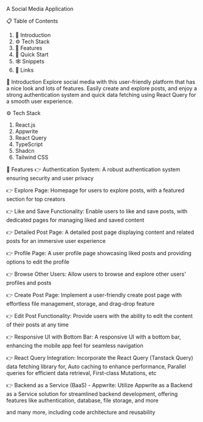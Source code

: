A Social Media Application

 📋 Table of Contents
1. 🤖 Introduction
2. ⚙️ Tech Stack
3. 🔋 Features
4. 🤸 Quick Start
5. 🕸️ Snippets
6. 🔗 Links



🤖 Introduction
Explore social media with this user-friendly platform that has a nice look and lots of features. Easily create and explore posts, and enjoy a strong authentication system and quick data fetching using React Query for a smooth user experience.



⚙️ Tech Stack
1. React.js
2. Appwrite
3. React Query
4. TypeScript
5. Shadcn
6. Tailwind CSS

   
🔋 Features
👉 Authentication System: A robust authentication system ensuring security and user privacy

👉 Explore Page: Homepage for users to explore posts, with a featured section for top creators

👉 Like and Save Functionality: Enable users to like and save posts, with dedicated pages for managing liked and saved content

👉 Detailed Post Page: A detailed post page displaying content and related posts for an immersive user experience

👉 Profile Page: A user profile page showcasing liked posts and providing options to edit the profile

👉 Browse Other Users: Allow users to browse and explore other users' profiles and posts

👉 Create Post Page: Implement a user-friendly create post page with effortless file management, storage, and drag-drop feature

👉 Edit Post Functionality: Provide users with the ability to edit the content of their posts at any time

👉 Responsive UI with Bottom Bar: A responsive UI with a bottom bar, enhancing the mobile app feel for seamless navigation

👉 React Query Integration: Incorporate the React Query (Tanstack Query) data fetching library for, Auto caching to enhance performance, Parallel queries for efficient data retrieval, First-class Mutations, etc

👉 Backend as a Service (BaaS) - Appwrite: Utilize Appwrite as a Backend as a Service solution for streamlined backend development, offering features like authentication, database, file storage, and more

and many more, including code architecture and reusability
